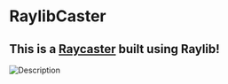 # RaylibCaster
## This is a [Raycaster](https://en.wikipedia.org/wiki/Ray_casting) built using Raylib!
![Description](raycaster.gif)
